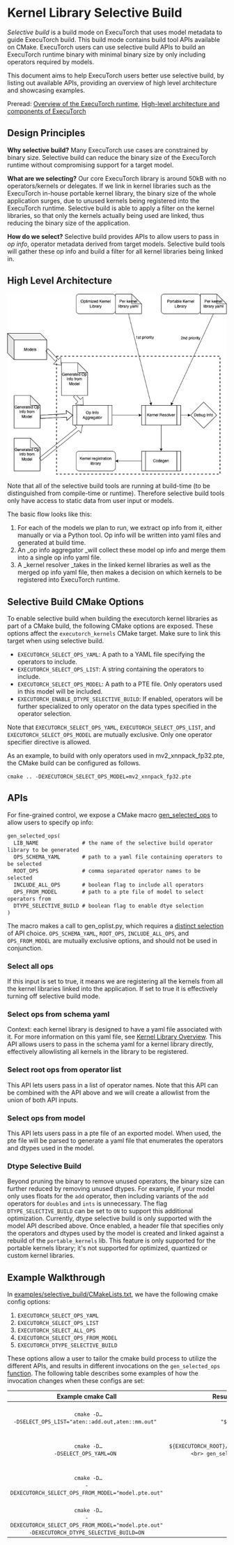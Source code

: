 # Kernel Library Selective Build

_Selective build_ is a build mode on ExecuTorch that uses model metadata to guide ExecuTorch build. This build mode contains build tool APIs available on CMake. ExecuTorch users can use selective build APIs to build an ExecuTorch runtime binary with minimal binary size by only including operators required by models.

This document aims to help ExecuTorch users better use selective build, by listing out available APIs, providing an overview of high level architecture and showcasing examples.

Preread: [Overview of the ExecuTorch runtime](runtime-overview.md), [High-level architecture and components of ExecuTorch](getting-started-architecture.md)


## Design Principles

**Why selective build?** Many ExecuTorch use cases are constrained by binary size. Selective build can reduce the binary size of the ExecuTorch runtime without compromising support for a target model.

**What are we selecting?** Our core ExecuTorch library is around 50kB with no operators/kernels or delegates. If we link in kernel libraries such as the ExecuTorch in-house portable kernel library, the binary size of the whole application surges, due to unused kernels being registered into the ExecuTorch runtime. Selective build is able to apply a filter on the kernel libraries, so that only the kernels actually being used are linked, thus reducing the binary size of the application.

**How do we select?** Selective build provides APIs to allow users to pass in _op info_, operator metadata derived from target models. Selective build tools will gather these op info and build a filter for all kernel libraries being linked in.


## High Level Architecture



![](_static/img/kernel-library-selective-build.png)


Note that all of the selective build tools are running at build-time (to be distinguished from compile-time or runtime). Therefore selective build tools only have access to static data from user input or models.

The basic flow looks like this:



1. For each of the models we plan to run, we extract op info from it, either manually or via a Python tool. Op info will be written into yaml files and generated at build time.
2. An _op info aggregator _will collect these model op info and merge them into a single op info yaml file.
3. A _kernel resolver _takes in the linked kernel libraries as well as the merged op info yaml file, then makes a decision on which kernels to be registered into ExecuTorch runtime.


## Selective Build CMake Options

To enable selective build when building the executorch kernel libraries as part of a CMake build, the following CMake options are exposed. These options affect the `executorch_kernels` CMake target. Make sure to link this target when using selective build.

 * `EXECUTORCH_SELECT_OPS_YAML`: A path to a YAML file specifying the operators to include.
 * `EXECUTORCH_SELECT_OPS_LIST`: A string containing the operators to include.
 * `EXECUTORCH_SELECT_OPS_MODEL`: A path to a PTE file. Only operators used in this model will be included.
 * `EXECUTORCH_ENABLE_DTYPE_SELECTIVE_BUILD`: If enabled, operators will be further specialized to only operator on the data types specified in the operator selection.

Note that `EXECUTORCH_SELECT_OPS_YAML`, `EXECUTORCH_SELECT_OPS_LIST`, and `EXECUTORCH_SELECT_OPS_MODEL` are mutually exclusive. Only one operator specifier directive is allowed.

As an example, to build with only operators used in mv2_xnnpack_fp32.pte, the CMake build can be configured as follows.
```
cmake .. -DEXECUTORCH_SELECT_OPS_MODEL=mv2_xnnpack_fp32.pte
```

## APIs

For fine-grained control, we expose a CMake macro [gen_selected_ops](https://github.com/pytorch/executorch/blob/main/tools/cmake/Codegen.cmake#L12) to allow users to specify op info:

```
gen_selected_ops(
  LIB_NAME              # the name of the selective build operator library to be generated
  OPS_SCHEMA_YAML       # path to a yaml file containing operators to be selected
  ROOT_OPS              # comma separated operator names to be selected
  INCLUDE_ALL_OPS       # boolean flag to include all operators
  OPS_FROM_MODEL        # path to a pte file of model to select operators from
  DTYPE_SELECTIVE_BUILD # boolean flag to enable dtye selection
)
```

The macro makes a call to gen_oplist.py, which requires a [distinct selection](https://github.com/pytorch/executorch/blob/main/codegen/tools/gen_oplist.py#L222-L228) of API choice. `OPS_SCHEMA_YAML`, `ROOT_OPS`, `INCLUDE_ALL_OPS`, and `OPS_FROM_MODEL` are mutually exclusive options, and should not be used in conjunction.

### Select all ops

If this input is set to true, it means we are registering all the kernels from all the kernel libraries linked into the application. If set to true it is effectively turning off selective build mode.


### Select ops from schema yaml

Context: each kernel library is designed to have a yaml file associated with it. For more information on this yaml file, see [Kernel Library Overview](kernel-library-overview.md). This API allows users to pass in the schema yaml for a kernel library directly, effectively allowlisting all kernels in the library to be registered.


### Select root ops from operator list

This API lets users pass in a list of operator names. Note that this API can be combined with the API above and we will create a allowlist from the union of both API inputs.

### Select ops from model

This API lets users pass in a pte file of an exported model. When used, the pte file will be parsed to generate a yaml file that enumerates the operators and dtypes used in the model.

### Dtype Selective Build

Beyond pruning the binary to remove unused operators, the binary size can further reduced by removing unused dtypes. For example, if your model only uses floats for the `add` operator, then including variants of the `add` operators for `doubles` and `ints` is unnecessary. The flag `DTYPE_SELECTIVE_BUILD` can be set to `ON` to support this additional optimization. Currently, dtype selective build is only supported with the model API described above. Once enabled, a header file that specifies only the operators and dtypes used by the model is created and linked against a rebuild of the `portable_kernels` lib. This feature is only supported for the portable kernels library; it's not supported for optimized, quantized or custom kernel libraries.

## Example Walkthrough

In [examples/selective_build/CMakeLists.txt](https://github.com/pytorch/executorch/blob/main/examples/selective_build/advanced/CMakeLists.txt), we have the following cmake config options:

1. `EXECUTORCH_SELECT_OPS_YAML`
2. `EXECUTORCH_SELECT_OPS_LIST`
3. `EXECUTORCH_SELECT_ALL_OPS`
4. `EXECUTORCH_SELECT_OPS_FROM_MODEL`
5. `EXECUTORCH_DTYPE_SELECTIVE_BUILD`

These options allow a user to tailor the cmake build process to utilize the different APIs, and results in different invocations on the `gen_selected_ops` [function](https://github.com/pytorch/executorch/blob/main/examples/selective_build/advanced/CMakeLists.txt). The following table describes some examples of how the invocation changes when these configs are set:

| Example cmake Call | Resultant `gen_selected_ops` Invocation |
| :----: | :---:|
|<code><br>  cmake -D… -DSELECT_OPS_LIST="aten::add.out,aten::mm.out" <br></code> | <code><br>  gen_selected_ops("" "${SELECT_OPS_LIST}" "" "" "") <br></code> |
|<code><br> cmake -D… -DSELECT_OPS_YAML=ON <br></code> | <code><br>  set(_custom_ops_yaml ${EXECUTORCH_ROOT}/examples/portable/custom_ops/custom_ops.yaml) <br> gen_selected_ops("${_custom_ops_yaml}" "" "") <br></code> |
|<code><br> cmake -D… -DEXECUTORCH_SELECT_OPS_FROM_MODEL="model.pte.out" <br></code> | <code><br> gen_selected_ops("" "" "" "${_model_path}" "") <br></code> |
|<code><br> cmake -D… -DEXECUTORCH_SELECT_OPS_FROM_MODEL="model.pte.out" -DEXECUTORCH_DTYPE_SELECTIVE_BUILD=ON<br></code> | <code><br> gen_selected_ops("" "" "" "${_model_path}" "ON") <br></code> |
